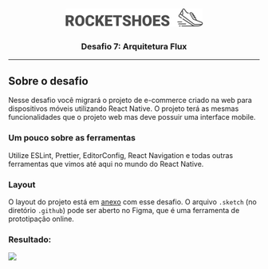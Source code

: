 <h1 align="center">
  <img src="../.github/rocketshoes-logo.png" alt="Rocketshoes">
</h1>

<h3 align="center">
  Desafio 7: Arquitetura Flux
</h3>

---

## Sobre o desafio

Nesse desafio você migrará o projeto de e-commerce criado na web para dispositivos móveis utilizando React Native. O projeto terá as mesmas funcionalidades que o projeto web mas deve possuir uma interface mobile.

### Um pouco sobre as ferramentas

Utilize ESLint, Prettier, EditorConfig, React Navigation e todas outras ferramentas que vimos até aqui no mundo do React Native.

### Layout

O layout do projeto está em [anexo](../.github/_instruction/rocketshoes-layout.sketch) com esse desafio. O arquivo `.sketch` (no diretório `.github`) pode ser aberto no Figma, que é uma ferramenta de prototipação online.

### Resultado:

<img src="../.github/_instruction/rocketshoes.gif" height="400">
